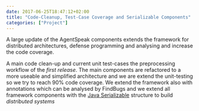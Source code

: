 ```yaml
---
date: 2017-06-25T18:47:12+02:00
title: "Code-Cleanup, Test-Case Coverage and Serializable Components"
categories: ["Project"]
---
```


A large update of the AgentSpeak components extends the framework for distributed architectures, defense programming and analysing and increase the code coverage. 
<!--more--> 

A main code clean-up and current unit test-cases the preprocessing workflow of the _first release_. The main components are refactored to a more useable and simplified architecture and we are extend the unit-testing so we try to reach 90% code coverage. We extend the framework also with annotations which can be analysed by FindBugs and we extend all framework components with the [Java Serializable](https://docs.oracle.com/javase/tutorial/jndi/objects/serial.html) structure to build _distributed systems_
